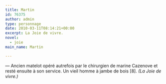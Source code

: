 ```yaml
---
title: Martin
id: 76375
author: admin
type: personnage
date: 2010-03-11T08:14:21+00:00
excerpt: La Joie de vivre.
novel:
  - joie
main_name: Martin

---
```

— Ancien matelot opéré autrefois par le chirurgien de marine Cazenove et resté ensuite à son service. Un vieil homme à jambe de bois [8]. _(La Joie de vivre.)_